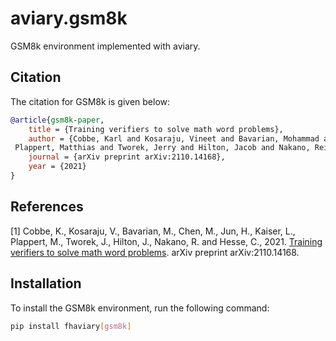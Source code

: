 # aviary.gsm8k

GSM8k environment implemented with aviary.

## Citation

The citation for GSM8k is given below:

```bibtex
@article{gsm8k-paper,
    title = {Training verifiers to solve math word problems},
    author = {Cobbe, Karl and Kosaraju, Vineet and Bavarian, Mohammad and Chen, Mark and Jun, Heewoo and Kaiser, Lukasz and
 Plappert, Matthias and Tworek, Jerry and Hilton, Jacob and Nakano, Reiichiro and others},
    journal = {arXiv preprint arXiv:2110.14168},
    year = {2021}
}
```

## References

[1] Cobbe, K., Kosaraju, V., Bavarian, M., Chen, M., Jun, H., Kaiser, L., Plappert, M., Tworek, J., Hilton, J., Nakano,
R. and Hesse, C., 2021.
[Training verifiers to solve math word problems](https://arxiv.org/abs/2110.14168). arXiv preprint arXiv:2110.14168.

## Installation

To install the GSM8k environment, run the following command:

```bash
pip install fhaviary[gsm8k]
```
